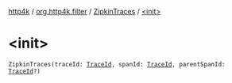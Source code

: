 [http4k](../../index.md) / [org.http4k.filter](../index.md) / [ZipkinTraces](index.md) / [&lt;init&gt;](./-init-.md)

# &lt;init&gt;

`ZipkinTraces(traceId: `[`TraceId`](../-trace-id/index.md)`, spanId: `[`TraceId`](../-trace-id/index.md)`, parentSpanId: `[`TraceId`](../-trace-id/index.md)`?)`